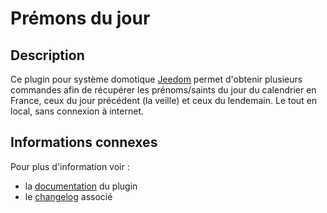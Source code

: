 # Prémons du jour

## Description

Ce plugin pour système domotique [Jeedom](https://jeedom.com) permet d'obtenir plusieurs commandes afin de récupérer les prénoms/saints du jour du calendrier en France, ceux du jour précédent (la veille) et ceux du lendemain.
Le tout en local, sans connexion à internet.

## Informations connexes

Pour plus d'information voir :
* la [documentation](https://jeanrobertjs.github.io/namesoftheday/fr_FR/) du plugin
* le [changelog](https://jeanrobertjs.github.io/namesoftheday/fr_FR/changelog) associé